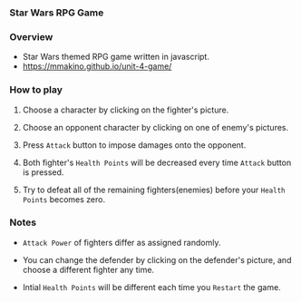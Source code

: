 ### Star Wars RPG Game 

### Overview

* Star Wars themed RPG game written in javascript.
* https://mmakino.github.io/unit-4-game/

### How to play

1. Choose a character by clicking on the fighter's picture.

2. Choose an opponent character by clicking on one of enemy's pictures.

3. Press `Attack` button to impose damages onto the opponent.

4. Both fighter's `Health Points` will be decreased every time `Attack` button is pressed.

5. Try to defeat all of the remaining fighters(enemies) before your `Health Points` becomes zero.

### Notes

* `Attack Power` of fighters differ as assigned randomly.

* You can change the defender by clicking on the defender's picture, and choose a different fighter any time.

* Intial `Health Points` will be different each time you `Restart` the game.

